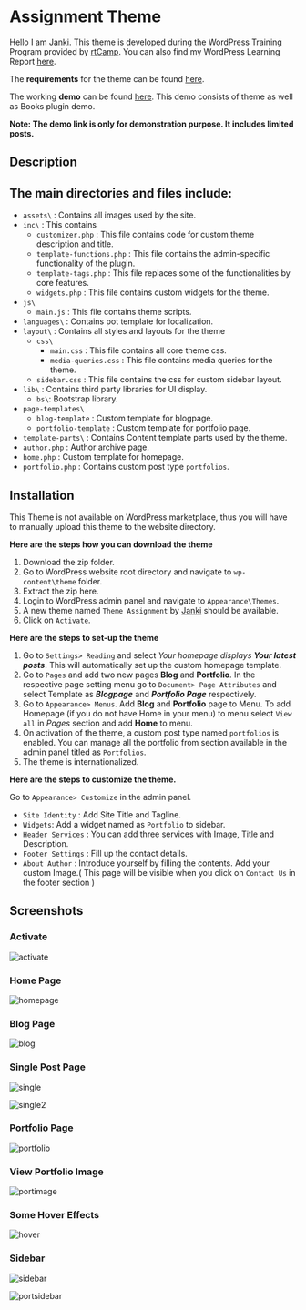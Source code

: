 # **Assignment Theme**

Hello I am [Janki](https://janki1028.wordpress.com/).
This theme is developed during the WordPress Training Program provided by [rtCamp](https://rtcamp.com). You can also find my WordPress Learning Report [here](https://janki1028.wordpress.com/2020/10/14/time-to-wrap-up/). 

The **requirements** for the theme can be found [here](https://learn.rtcamp.com/topic/task-theme-development-assignment/).

The working **demo** can be found [here](https://jankiassignment-theme.000webhostapp.com/). This demo consists of theme as well as Books plugin demo.

**Note: The demo link is only for demonstration purpose. It includes limited posts.** 

## **Description**
## The main directories and files include:
+ `assets\` : Contains all images used by the site.
+ `inc\` : This contains 
  + `customizer.php` : This file contains code for custom theme description and title.
  + `template-functions.php` : This file contains the admin-specific functionality of the plugin.
  + `template-tags.php` : This file replaces some of the functionalities by core features.
  + `widgets.php` : This file contains custom widgets for the theme.
+ `js\`
    + `main.js` : This file contains theme scripts.
+ `languages\` : Contains pot template for localization.
+ `layout\` : Contains all styles and layouts for the theme
    + `css\` 
        + `main.css` : This file contains all core theme css.
        + `media-queries.css` : This file contains media queries for the theme.
    + `sidebar.css` : This file contains the css for custom sidebar layout.
+ `lib\` : Contains third party libraries for UI display.
    + `bs\`: Bootstrap library.
+ `page-templates\`
    + `blog-template` : Custom template for blogpage.
    + `portfolio-template` : Custom template for portfolio page.
+ `template-parts\` : Contains Content template parts used by the theme.
+ `author.php` : Author archive page.
+ `home.php` : Custom template for homepage. 
+ `portfolio.php` : Contains custom post type `portfolios`.

## **Installation**
This Theme is not available on WordPress marketplace, thus you will have to manually upload this theme to the website directory. 

**Here are the steps how you can download the theme**
  1. Download the zip folder.
  2. Go to WordPress website root directory and navigate to `wp-content\theme` folder.
  3. Extract the zip here.
  4. Login to WordPress admin panel and navigate to `Appearance\Themes`.
  5. A new theme named `Theme Assignment` by [Janki](https://janki1028.wordpress.com/) should be available.
  6. Click on `Activate`.
  
**Here are the steps to set-up the theme**
  1. Go to `Settings> Reading` and select *Your homepage displays **Your latest posts***. This will automatically set up the custom homepage template.
  2. Go to `Pages` and add two new pages **Blog** and **Portfolio**. In the respective page setting menu go to `Document> Page Attributes` and select Template as ***Blogpage*** and ***Portfolio Page*** respectively.
  3.  Go to `Appearance> Menus`. Add **Blog** and **Portfolio** page to Menu. To add Homepage (if you do not have Home in your menu) to menu select `View all` in *Pages* section and add **Home** to menu.
  4. On activation of the theme, a custom post type named `portfolios` is enabled. You can manage all the portfolio from section available in the admin panel titled as `Portfolios`. 
  5. The theme is internationalized.

**Here are the steps to customize the theme.**

Go to `Appearance> Customize` in the admin panel.
  + `Site Identity` : Add Site Title and Tagline.
  + `Widgets`: Add a widget named as `Portfolio` to sidebar.
  + `Header Services` : You can add three services with Image, Title and Description.
  + `Footer Settings` : Fill up the contact details.
  + `About Author` : Introduce yourself by filling the contents. Add your custom Image.( This page will be visible when you click on `Contact Us` in the footer section ) 

## **Screenshots**
### **Activate**

![activate](https://github.com/janki28/assignment-theme/blob/main/assets/theme%20intro.PNG)

### **Home Page**

![homepage](https://github.com/janki28/assignment-theme/blob/main/SCREENSHOTS/homepage.png)

### **Blog Page**

![blog](https://github.com/janki28/assignment-theme/blob/main/SCREENSHOTS/blogpage.png)

### **Single Post Page**

![single](https://github.com/janki28/assignment-theme/blob/main/SCREENSHOTS/singlepost2.png)

![single2](https://github.com/janki28/assignment-theme/blob/main/SCREENSHOTS/single%20post%20page.png)

### **Portfolio Page**

![portfolio](https://github.com/janki28/assignment-theme/blob/main/SCREENSHOTS/portfolio%20page.jpg)

### **View Portfolio Image**

![portimage](https://github.com/janki28/assignment-theme/blob/main/SCREENSHOTS/portfolio%20view.jpg)

### **Some Hover Effects**

![hover](https://github.com/janki28/assignment-theme/blob/main/SCREENSHOTS/hover.jpg)

### **Sidebar**

![sidebar](https://github.com/janki28/assignment-theme/blob/main/SCREENSHOTS/sidebar.jpg)

![portsidebar](https://github.com/janki28/assignment-theme/blob/main/SCREENSHOTS/portfolio-sidebar.png)
